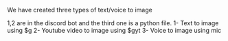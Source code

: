 We have created three types of text/voice to image 

1,2 are in the discord bot and the third one is a python file.
1- Text to image using $g
2- Youtube video to image using $gyt
3- Voice to image using mic
